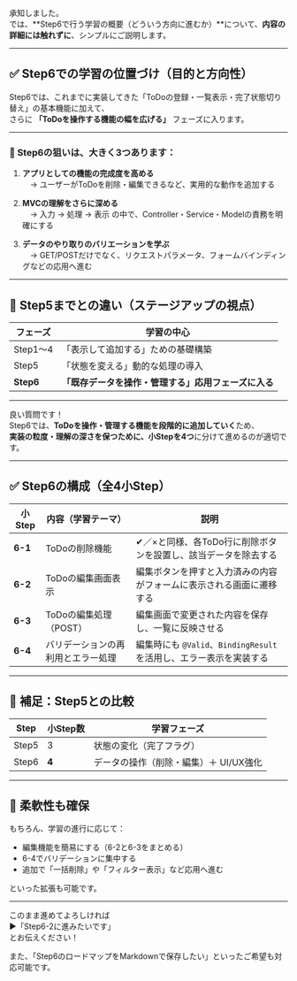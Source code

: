承知しました。  
では、**Step6で行う学習の概要（どういう方向に進むか）**について、**内容の詳細には触れずに**、シンプルにご説明します。

---

## ✅ Step6での学習の位置づけ（目的と方向性）

Step6では、これまでに実装してきた「ToDoの登録・一覧表示・完了状態切り替え」の基本機能に加えて、  
さらに **「ToDoを操作する機能の幅を広げる」** フェーズに入ります。

---

### 🎯 Step6の狙いは、大きく3つあります：

1. **アプリとしての機能の完成度を高める**  
　→ ユーザーがToDoを削除・編集できるなど、実用的な動作を追加する

2. **MVCの理解をさらに深める**  
　→ 入力 → 処理 → 表示 の中で、Controller・Service・Modelの責務を明確にする

3. **データのやり取りのバリエーションを学ぶ**  
　→ GET/POSTだけでなく、リクエストパラメータ、フォームバインディングなどの応用へ進む

---

## 📌 Step5までとの違い（ステージアップの視点）

| フェーズ | 学習の中心 |
|----------|------------|
| Step1〜4 | 「表示して追加する」ための基礎構築 |
| Step5    | 「状態を変える」動的な処理の導入 |
| **Step6**| **「既存データを操作・管理する」応用フェーズに入る** |

---

良い質問です！  
Step6では、**ToDoを操作・管理する機能を段階的に追加していく**ため、  
**実装の粒度・理解の深さを保つために、小Stepを4つ**に分けて進めるのが適切です。

---

## ✅ Step6の構成（全4小Step）

| 小Step | 内容（学習テーマ） | 説明 |
|--------|------------------|------|
| **6-1** | ToDoの削除機能 | ✔／×と同様、各ToDo行に削除ボタンを設置し、該当データを除去する |
| **6-2** | ToDoの編集画面表示 | 編集ボタンを押すと入力済みの内容がフォームに表示される画面に遷移する |
| **6-3** | ToDoの編集処理（POST） | 編集画面で変更された内容を保存し、一覧に反映させる |
| **6-4** | バリデーションの再利用とエラー処理 | 編集時にも `@Valid`、`BindingResult` を活用し、エラー表示を実装する |

---

## 📌 補足：Step5との比較

| Step | 小Step数 | 学習フェーズ |
|------|----------|--------------|
| Step5 | 3       | 状態の変化（完了フラグ） |
| Step6 | **4**   | データの操作（削除・編集）＋ UI/UX強化 |

---

## 🔄 柔軟性も確保

もちろん、学習の進行に応じて：

- 編集機能を簡易にする（6-2と6-3をまとめる）
- 6-4でバリデーションに集中する
- 追加で「一括削除」や「フィルター表示」など応用へ進む

といった拡張も可能です。

---

このまま進めてよろしければ  
▶️「Step6-2に進みたいです」  
とお伝えください！

また、「Step6のロードマップをMarkdownで保存したい」といったご希望も対応可能です。